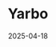 ---  
layout: startup_page  
title: "Yarbo"  
id: "yarbo.com"  
permalink: "/yarboyarbo.com04182025/"  
website: "http://www.yarbo.com/"  
funding_round: "Series B"  
funding_amount: "$27M"  
investors: ""  
about: "Yarbo is the world's first year-round multipurpose intelligent yard robot, offering a modular design with interchangeable modules for various outdoor tasks like snow blowing, lawn mowing, and leaf blowing. Its core robot and adaptable modules provide a versatile and easy-to-use solution for all-season yard maintenance, aiming to make yard work simpler and more efficient."  
markets: "Robotics, Outdoor Automation"  
hq: "New York, New York, United States"  
founded_year: "2015"  
linkedin: "https://www.linkedin.com/company/yarboglobal"  
twitter: ""  
instagram: ""  
facebook: "https://www.facebook.com/yarboglobal"  
crunchbase: "https://www.crunchbase.com/organization/yarbo"  
pitchbook: ""  

date_display: "18-Apr-2025"  
date: "2025-04-18"

# SEO Optimization  
meta_title: "Yarbo - Series B Funding ($27M)"  
meta_description: "Yarbo, Yarbo is the world's first year-round multipurpose intelligent yard robot, offering a modular design with interchangeable modules for various outdoor ..."  
meta_keywords: "Yarbo, Robotics, Outdoor Automation, Series B funding"  
canonical_url: "https://startup.projectstartups.com/yarboyarbo.com04182025/"  
---